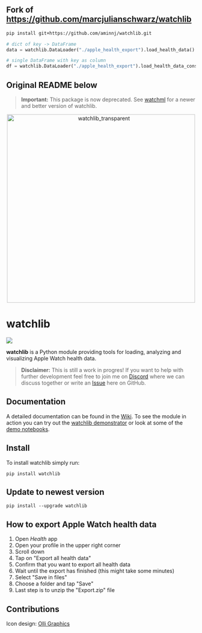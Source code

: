 ## Fork of https://github.com/marcjulianschwarz/watchlib

```bash
pip install git+https://github.com/aminnj/watchlib.git
```

```python
# dict of key -> DataFrame
data = watchlib.DataLoader("./apple_health_export").load_health_data()

# single DataFrame with key as column
df = watchlib.DataLoader("./apple_health_export").load_health_data_consolidated()
```

## Original README below

> **Important:** This package is now deprecated. See [watchml](https://github.com/marcjulianschwarz/watchml) for a newer and better version of watchlib. 



<p align="center">
<img width="500" alt="watchlib_transparent" src="https://user-images.githubusercontent.com/67844154/158648757-83252bda-ff7c-4d1d-9d79-df7ca79138d7.png">    
</p>

# watchlib
<p>
<a href="https://pypi.org/project/watchlib/">
    <img src="https://img.shields.io/pypi/v/watchlib?color=brightgreen"/>
</a>
</p>
    
**watchlib** is a Python module providing tools for loading, analyzing and visualizing Apple Watch health data. 

> **Disclaimer:** This is still a work in progres! If you want to help with further development feel free to join me on [Discord](https://discord.gg/TYmZkn9ezf) where we can discuss together or write an [Issue](https://github.com/marcjulianschwarz/watchlib/issues/new) here on GitHub.

## Documentation
A detailed documentation can be found in the [Wiki](https://github.com/marcjulianschwarz/watchlib/wiki). To see the module in action you can try out the [watchlib demonstrator](https://github.com/marcjulianschwarz/watchlib-demos) or look at some of the [demo notebooks](https://github.com/marcjulianschwarz/watchlib-demos).



## Install
To install watchlib simply run:
```
pip install watchlib
```

## Update to newest version
```
pip install --upgrade watchlib
```

## How to export Apple Watch health data

1. Open *Health* app
2. Open your profile in the upper right corner
3. Scroll down
4. Tap on "Export all health data"
5. Confirm that you want to export all health data
6. Wait until the export has finished (this might take some minutes)
7. Select "Save in files"
8. Choose a folder and tap "Save"
9. Last step is to unzip the "Export.zip" file


## Contributions
Icon design: <a href="https://www.olli-graphics.de">Olli Graphics</a>
